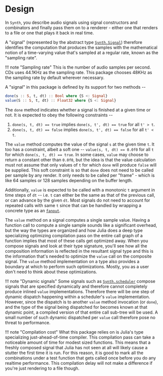 # Design

In `Synth`, you describe audio signals using signal constructors
and combinators and finally pass them on to a renderer - either one
that renders to a file or one that plays it back in real time.

A "signal" (represented by the abstract type [`Synth.Signal`](@ref))
therefore identifies the computation that produces the samples
with the mathematical notion of a time-varying value that's sampled
at a regular rate, known as the "sampling rate". 

!!! note "Sampling rate"
    This is the number of audio samples per second. CDs uses 44.1KHz as the
    sampling rate. This package chooses 48KHz as the sampling rate by default
    wherever necessary.

A "signal" in this package is defined by its support for two methods --

```julia
done(s :: S, t, dt) :: Bool where {S <: Signal}
value(S :: S, t, dt) :: Float32 where {S <: Signal}
```

The `done` method indicates whether a signal is finished at a given time or not.
It is expected to obey the following constraints --

1. `done(s, t, dt) == true` implies `done(s, t', dt) == true` for all ``t' > t``.
2. `done(s, t, dt) == false` implies `done(s, t', dt) == false` for all ``t' < t``.

The `value` method computes the value of the signal ``s`` at the given time
``t``. It too has a constraint, albeit a soft one -- `value(s, t, dt) == 0.0f0`
for all ``t`` for which `done(s, t, dt) == true`. In some cases, `value` may
choose to return a constant other than `0.0f0`, but the idea is that the value
calculation must not assume that only values of ``t`` for which `done` will
produce `false` will be supplied. This soft constraint is so that `done` does
not need to be called per sample by any render. It only needs to be called per
"frame" - which is like 64 samples or 128 samples depending on the buffer
length.

Additionally, `value` is expected to be called with a monotonic `t` argument in
time steps of `dt` -- i.e. `t` can either be the same as that of the previous
call, or can advance by the given `dt`. Most signals do not need to account for
repeated calls with same `t` since that can be handled by wrapping a concrete
type as an [`fanout`](@ref). 

The `value` method on a signal computes a single sample value. Having a
function call to compute a single sample sounds like a significant overhead,
but the way the types are organized and how Julia does a deep type specializing
optimizing compilation pass on the entire call graph of a function implies that
most of these calls get optimized away. When you compose signals and look at
their type signature, you'll see how all the composition information is
reflected in the resultant signal type and this is the information that's
needed to optimize the `value` call on the composite signal. The `value` method
implementation on a type also provides a boundary at which to perform such
optimizations. Mostly, you as a user don't need to think about these
optimizations.

!!! note "Dynamic signals"
    Some signals such as [`Synth.scheduler`](@ref) compose signals that are
    specified dynamically and therefore cannot completely produce inlined
    `value` implementations. Therefore there will be one step of dynamic
    dispatch happening within a scheduler's `value` implementation. However,
    since the dispatch is to another `value` method invocation (or `done`), and
    the type of the signal being dispatched for becomes known at that dynamic
    point, a compiled version of that entire call sub-tree will be used. A
    small number of such dynamic dispatched per `value` call therefore pose no
    threat to performance.

!!! note "Compilation cost"
    What this package relies on is Julia's type specializing just-ahead-of-time
    compiler. This compilation pass can take a noticeable amount of time for
    modest sized functions. This means that a freshly composed signal that
    Julia has not seen at all will likely cause a stutter the first time it is
    run. For this reason, it is good to mark all the combinations under a test
    function that gets called once before you do any realtime performance. This
    compilation delay will not make a difference if you're just rendering to a
    file though.

